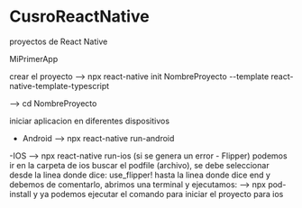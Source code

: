 # CusroReactNative
proyectos de React Native




MiPrimerApp

crear el proyecto
--> npx react-native init NombreProyecto --template react-native-template-typescript

--> cd NombreProyecto

iniciar aplicacion en diferentes dispositivos
- Android
--> npx react-native run-android

-IOS
--> npx react-native run-ios
(si se genera un error - Flipper) podemos ir en la carpeta de ios buscar el podfile (archivo),
se debe seleccionar desde la linea donde dice: 
use_flipper!
hasta la linea donde dice 
end
y debemos de comentarlo, abrimos una terminal y ejecutamos:
--> npx pod-install
y ya podemos ejecutar el comando para iniciar el proyecto para ios





